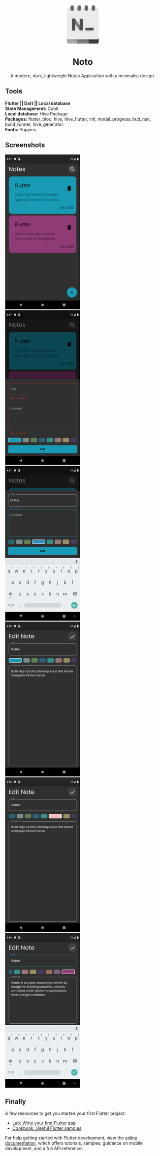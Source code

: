 <p align="center">
  <img width="128" align="center" src="assets/imgs/app_icon.gif">
</p>
<h1 align="center">
  Noto
</h1>
<p align="center">
  A modern, dark, lightweight Notes Application with a minimalist design.
</p>

## Tools
<b>Flutter || Dart || Local database<br /></b>
<b>State Management:</b> Cubit <br />
<b>Local database:</b> Hive Package <br />
<b>Packages:</b> flutter_bloc, hive, hive_flutter, intl, modal_progress_hud_nsn, build_runner, hive_generator.<br />
<b>Fonts:</b> Poppins.

## Screenshots

<img src="assets/imgs/screenshots/home.png" height="500" />&emsp; &emsp;<img src="assets/imgs/screenshots/add1.png" height="500" />&emsp; &emsp;<img src="assets/imgs/screenshots/add2.png" height="500" /></br><img src="assets/imgs/screenshots/edit1.png" height="500" />&emsp; &emsp;<img src="assets/imgs/screenshots/edit2.png" height="500" />&emsp; &emsp;<img src="assets/imgs/screenshots/edit3.png" height="500" />

## Finally
A few resources to get you started your first Flutter project:

- [Lab: Write your first Flutter app](https://docs.flutter.dev/get-started/codelab)
- [Cookbook: Useful Flutter samples](https://docs.flutter.dev/cookbook)

For help getting started with Flutter development, view the
[online documentation](https://docs.flutter.dev/), which offers tutorials,
samples, guidance on mobile development, and a full API reference.
